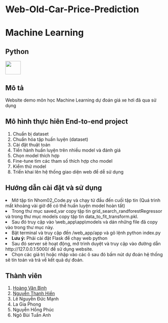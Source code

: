 # Web-Old-Car-Price-Prediction
<div>
<h1>Machine Learning </h1>
  <h2> Python</h2>
<img src='https://i0.wp.com/tinkercademy.com/wp-content/uploads/2018/04/python-icon.png?ssl=1' width="48" height="42"/>
</div>
<h2>Mô tả</h2>
Website demo môn học Machine Learning dự đoán giá xe hơi đã qua sử dụng <br>
<h2>Mô hình thực hiên End-to-end project</h2>
<ol>
<li> Chuẩn bị dataset </li>
<li> Chuẩn hóa tập huấn luyện (dataset)</li>
<li> Cài đặt thuật toán </li> 
<li> Tiến hành huấn luyện trên nhiều model và đánh giá</li>
  <li> Chọn model thích hợp</li>
<li> Fine-tune tìm các tham số thích hợp cho model</li>
<li> Kiểm thử model</li>
<li> Triển khai lên hệ thống giao diện web để dễ sử dụng </li>
</ol>
<h2>Hướng dẫn cài đặt và sử dụng</h2>
</ol>
<li> Mở tập tin Nhom02_Code.py và chạy từ đầu đến cuối tập tin (Quá trình mất khoảng vài giờ để có thể huấn luyện model hoàn tất)</li>
<li> Trong thư mục saved_var copy tập tin grid_search_randforestRegressor và trong thư mục models copy tập tin data_to_fit_transform.pkl.</li>
<li> Sau đó truy cập vào \web_app\app\models và dán những file đã copy vào trong thư mục này.</li>
<li> Bật terminal và truy cập đến /web_app/app và gõ lệnh python index.py</li>
<li> <b>Lưu ý:</b> Phải cài đặt Flask để chạy web python</li>
<li> Sau đó server sẽ hoạt động, mở trình duyệt và truy cập vào đường dẫn http://127.0.0.1:5000/ để sử dụng website.</li>
<li> Chọn các giá trị hoặc nhập vào các ô sau đó bấm nút dự đoán hệ thống sẽ tín toán và trả về kết quả dự đoán.</li>
</ol>
<h2> Thành viên </h2>
<ol>
  <li><a href='https://github.com/HoangVanBinh0712'>Hoàng Văn Bình</a> </li>
  <li><a href='https://github.com/lexus2801'>Nguyễn Thanh Hiền</a></li>
  <li><a>Lê Nguyễn Đức Mạnh</a></li>
  <li><a>La Gia Phong</a></li>
  <li><a>Nguyễn Hồng Phúc</a></li>
  <li><a>Ngô Bùi Tuấn Anh</a></li>
</ol>

